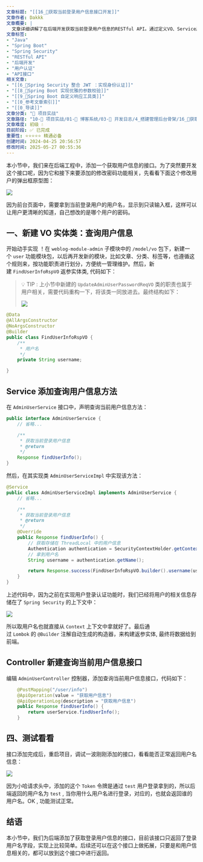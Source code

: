 ```yaml
---
文章标题: "[[16_📕获取当前登录用户信息接口开发]]" 
文章作者: Dakkk
文章概要: |
  文章详细讲解了在后端开发获取当前登录用户信息的RESTful API。通过定义VO、Service层集成Spring Security获取用户上下文中的用户名，并在Controller层暴露接口，为后续功能提供支持，演示了后端API开发基础流程。
文章标签:
- "Java"
- "Spring Boot"
- "Spring Security"
- "RESTful API"
- "后端开发"
- "用户认证"
- "API接口"
相关文章:
- "[[6_📕Spring Security 整合 JWT ：实现身份认证]]"
- "[[8_📕Spring Boot 实现优雅的参数校验]]"
- "[[9_📕Spring Boot 自定义响应工具类]]"
- "[[0_参考文章索引]]"
- "[[0_导读]]"
文章分类: "🚀 项目实战"
文章路径: "10-🚀 项目实战/01-📝 博客系统/03-📝 开发日志/4_搭建管理后台骨架/16_📕获取当前登录用户信息接口开发.md"
文章难度: 初级 💧
目前阶段: ✅ 已完成
重要性: ⭐⭐⭐⭐⭐ 精通必备
创建时间: 2024-04-25 20:56:57
修改时间: 2025-05-27 00:55:36
---
```


本小节中，我们来在后端工程中，添加一个获取用户信息的接口。为了突然要开发这个接口呢，因为它和接下来要添加的修改密码功能相关，先看看下面这个修改用户的弹出框原型图：

![](https://img.quanxiaoha.com/quanxiaoha/169484429770845)

因为前台页面中，需要拿到当前登录用户的用户名，显示到只读输入框，这样可以让用户更清晰的知道，自己想改的是哪个用户的密码。

## 一、新建 VO 实体类：查询用户信息

开始动手实现 ！在 `weblog-module-admin` 子模块中的 `/model/vo` 包下，新建一个 `user` 功能模块包，以后再开发新的模块，比如文章、分类、标签等，也遵循这个规则来，按功能职责进行划分，方便统一管理维护。然后，新建 `FindUserInfoRspVO` 返参实体类, 代码如下：

> 💡 TIP : 上小节中新建的 `UpdateAdminUserPasswordReqVO` 类的职责也属于用户相关，需要代码重构一下，将该类一同放进去。最终结构如下：
> 
> ![](https://img.quanxiaoha.com/quanxiaoha/169484550413422)

```java
@Data
@AllArgsConstructor
@NoArgsConstructor
@Builder
public class FindUserInfoRspVO {
    /**
     * 用户名
     */
    private String username;

}
```

## Service 添加查询用户信息方法

在 `AdminUserService` 接口中，声明查询当前用户信息方法：

```java
public interface AdminUserService {
	// 省略...

    /**
     * 获取当前登录用户信息
     * @return
     */
    Response findUserInfo();
}
```

然后，在其实现类 `AdminUserServiceImpl` 中实现该方法：

```java
@Service
public class AdminUserServiceImpl implements AdminUserService {
	// 省略...

    /**
     * 获取当前登录用户信息
     * @return
     */
    @Override
    public Response findUserInfo() {
        // 获取存储在 ThreadLocal 中的用户信息
        Authentication authentication = SecurityContextHolder.getContext().getAuthentication();
        // 拿到用户名
        String username = authentication.getName();

        return Response.success(FindUserInfoRspVO.builder().username(username).build());
    }
}
```

上述代码中，因为之前在实现用户登录认证功能时，我们已经将用户的相关信息存储在了 `Spring Security` 的上下文中：

![](https://img.quanxiaoha.com/quanxiaoha/169484594562969)

所以取用户名也就直接从 `Context` 上下文中拿就好了。最后通过 `Lombok` 的 `@Builder` 注解自动生成的构造器，来构建返参实体, 最终将数据给到前端。

## Controller 新建查询当前用户信息接口

编辑 `AdminUserController` 控制器，添加查询当前用户信息接口，代码如下：

```java
    @PostMapping("/user/info")
    @ApiOperation(value = "获取用户信息")
    @ApiOperationLog(description = "获取用户信息")
    public Response findUserInfo() {
        return userService.findUserInfo();
    }
```

## 四、测试看看

接口添加完成后，重启项目，调试一波刚刚添加的接口，看看能否正常返回用户名信息：

![](https://img.quanxiaoha.com/quanxiaoha/169484644447091)

因为小哈请求头中，添加的这个 `Token` 令牌是通过 `test` 用户登录拿到的，所以后端返回的用户名为 `test` , 当你用什么用户名进行登录，对应的，也就会返回谁的用户名。OK , 功能测试正常。

## 结语

本小节中，我们为后端添加了获取登录用户信息的接口，目前该接口只返回了登录用户名字段，实现上比较简单。后续还可以在这个接口上做拓展，只要是和用户信息相关的，都可以放到这个接口中进行返回。